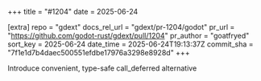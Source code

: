 +++
title = "#1204"
date = 2025-06-24

[extra]
repo = "gdext"
docs_rel_url = "gdext/pr-1204/godot"
pr_url = "https://github.com/godot-rust/gdext/pull/1204"
pr_author = "goatfryed"
sort_key = 2025-06-24
date_time = 2025-06-24T19:13:37Z
commit_sha = "7f1e1d7b4daec500551efdbe17976a3298e8928d"
+++

Introduce convenient, type-safe call_deferred alternative

